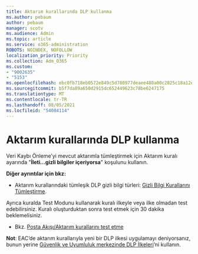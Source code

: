 ```yaml
---
title: Aktarım kurallarında DLP kullanma
ms.author: pebaum
author: pebaum
manager: scotv
ms.audience: Admin
ms.topic: article
ms.service: o365-administration
ROBOTS: NOINDEX, NOFOLLOW
localization_priority: Priority
ms.collection: Adm_O365
ms.custom:
- "9002635"
- "5153"
ms.openlocfilehash: ebc0fb718eb0572e849c5d780977deaee480a00c2825c18a12e4d2212342f17a
ms.sourcegitcommit: b5f7da89a650d2915dc652449623c78be6247175
ms.translationtype: MT
ms.contentlocale: tr-TR
ms.lasthandoff: 08/05/2021
ms.locfileid: "54084114"
---
```

# <a name="using-dlp-in-transport-rules"></a>Aktarım kurallarında DLP kullanma

Veri Kaybı Önleme’yi mevcut aktarımla tümleştirmek için Aktarım kuralı ayarında "**İleti...gizli bilgiler içeriyorsa**" koşulunu kullanın.

**Diğer ayrıntılar için bkz:**

- Aktarım kurallarındaki tümleşik DLP gizli bilgi türleri: [Gizli Bilgi Kurallarını Tümleştirme](https://docs.microsoft.com/exchange/security-and-compliance/data-loss-prevention/integrate-sensitive-information-rules).

Ayrıca kuralda Test Modunu kullanarak kuralı ilkeyle veya ilke olmadan test edebilirsiniz.  Kuralı oluşturduktan sonra test etmek için 30 dakika beklemelisiniz.

- Bkz. [Posta Akışı/Aktarım kurallarını test etme](https://docs.microsoft.com/exchange/security-and-compliance/mail-flow-rules/test-mail-flow-rules)

**Not**: EAC’de aktarım kurallarıyla yeni bir DLP ilkesi uygulamayı deniyorsanız, bunun yerine [Güvenlik ve Uyumluluk merkezinde DLP İlkeleri](https://docs.microsoft.com/microsoft-365/compliance/data-loss-prevention-policies?view=o365-worldwide)’ni kullanın.
